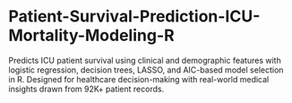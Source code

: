 # Patient-Survival-Prediction-ICU-Mortality-Modeling-R
Predicts ICU patient survival using clinical and demographic features with logistic regression, decision trees, LASSO, and AIC-based model selection in R. Designed for healthcare decision-making with real-world medical insights drawn from 92K+ patient records.

